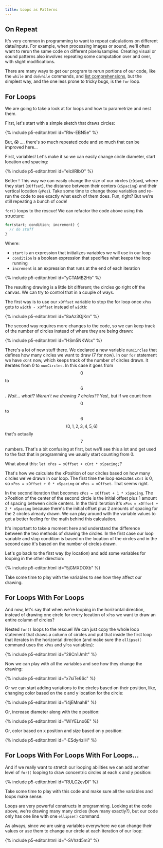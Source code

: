 ```yaml
---
title: Loops as Patterns
---
```

## On Repeat

It's very common in programming to want to repeat calculations on different data/inputs. For example, when processing images or sound, we'll often want to rerun the same code on different pixels/samples. Creating visual or sound patterns also involves repeating some computation over and over, with slight modifications.

There are many ways to get our program to rerun portions of our code, like the `while` and `do`/`while` commands, and [list comprehensions](https://en.wikipedia.org/wiki/List_comprehension), but the simplest way, and the one less prone to tricky bugs, is the `for` loop.

## For Loops

We are going to take a look at for loops and how to parametrize and nest them.

First, let's start with a simple sketch that draws circles:

{% include p5-editor.html id="RIw-EBN5e" %}

But, 😱 ....  there's so much repeated code and so much that can be improved here...

First, variables! Let's make it so we can easily change circle diameter, start location and spacing:

{% include p5-editor.html id="eIciIRIbO" %}

Better ! This way we can easily change the size of our circles (`cDiam`), where they start (`xOffset`), the distance between their centers (`xSpacing`) and their vertical location (`yPos`). Take some time to change those variables and re-run the code to see exactly what each of them does. Fun, right? But we're still repeating a bunch of code!

`for()` loops to the rescue! We can refactor the code above using this structure:

```js
for(start; condition; increment) {
  // do stuff
}
```

Where:
- `start` is an expression that initializes variables we will use in our loop
- `condition` is a boolean expression that specifies what keeps the loop running
- `increment` is an expression that runs at the end of each iteration

{% include p5-editor.html id="yCTAMB2Hb" %}

The resulting drawing is a little bit different; the circles go right off the canvas. We can try to control that in a couple of ways.

The first way is to use our `xOffset` variable to stop the for loop once `xPos` gets to `width - xOffset` instead of `width`:

{% include p5-editor.html id="8aAz3QjKm" %}

The second way requires more changes to the code, so we can keep track of the number of circles instead of where they are being drawn:

{% include p5-editor.html id="HSm5NKWcx" %}

There's a lot of new stuff there. We declared a new variable `numCircles` that defines how many circles we want to draw (7 for now). In our `for` statement we have `cCnt` now, which keeps track of the number of circles drawn. It iterates from 0 to `numCircles`. In this case it goes from $$0$$ to $$6$$. *Wait... what!? Weren't we drawing 7 circles??* Yes!, but if we count from $$0$$ to $$6$$ $$(0, 1, 2, 3, 4, 5, 6)$$ that's actually $$7$$ numbers. That's a bit confusing at first, but we'll see this a lot and get used to the fact that in programming we usually start counting from 0.

What about this: `let xPos = xOffset + cCnt * xSpacing;`?

That's how we calculate the xPosition of our circles based on how many circles we've drawn in our loop. The first time the loop executes `cCnt` is 0, so `xPos = xOffset + 0 * xSpacing` or `xPos = xOffset`. That seems right.

In the second iteration that becomes `xPos = xOffset + 1 * xSpacing`. The xPosition of the center of the second circle is the initial offset plus 1 amount of spacing between circle centers. In the third iteration it's `xPos = xOffset + 2 * xSpacing` because there's the initial offset plus 2 amounts of spacing for the 2 circles already drawn. We can play around with the variable values to get a better feeling for the math behind this calculation.

It's important to take a moment here and understand the difference between the two methods of drawing the circles. In the first case our loop variable and stop condition is based on the location of the circles and in the second case it's based on the number of circles drawn.

Let's go back to the first way (by location) and add some variables for looping in the other direction:

{% include p5-editor.html id="5jGMXDOXb" %}

Take some time to play with the variables to see how they affect our drawing.

## For Loops With For Loops

And now, let's say that when we're looping in the horizontal direction, instead of drawing one circle for every location of `xPos` we want to draw an entire column of circles?

Nested `for()` loops to the rescue! We can just copy the whole loop statement that draws a column of circles and put that inside the first loop that iterates in the horizontal direction (and make sure the `ellipse()` command uses the `xPos` and `yPos` variables):

{% include p5-editor.html id="28Cn1Jm1t" %}

Now we can play with all the variables and see how they change the drawing:

{% include p5-editor.html id="x7siTe66c" %}

Or we can start adding variations to the circles based on their position, like, changing color based on the x and y location for the circle:

{% include p5-editor.html id="i4jEMnah8" %}

Or, increase diameter along with the x position:

{% include p5-editor.html id="WlYELno6E" %}

Or, color based on x position and size based on y position:

{% include p5-editor.html id="-ESdy4zlH" %}

## For Loops With For Loops With For Loops...

And if we really want to stretch our looping abilities we can add another level of `for()` looping to draw concentric circles at each x and y position:

{% include p5-editor.html id="RULC2evDI" %}

Take some time to play with this code and make sure all the variables and loops make sense.

Loops are very powerful constructs in programming. Looking at the code above, we're drawing many many circles (how many exactly?), but our code only has one line with one `ellipse()` command.

As always, since we are using variables everywhere we can change their values or use them to change our circle at each iteration of our loop:

{% include p5-editor.html id="-SVhzd5m3" %}
